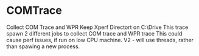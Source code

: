 # COMTrace
Collect COM Trace and WPR
Keep Xperf Directort on C:\Drive
This trace spawn 2 different jobs to collect COM trace and WPR trace
This could cause perf issues, if run on low CPU machine.
V2 - will use threads, rather than spawing a new process.
